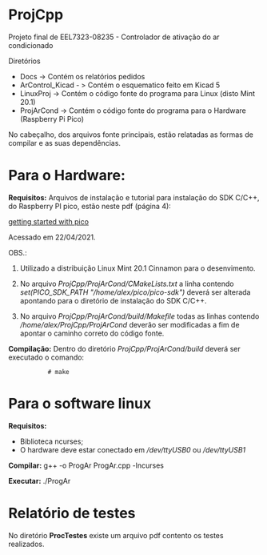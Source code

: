 # ProjCpp
Projeto final de EEL7323-08235 - Controlador de ativação do ar condicionado

Diretórios

- Docs -> Contém os relatórios pedidos
- ArControl_Kicad - > Contém o esquematico feito em Kicad 5
- LinuxProj -> Contém o código fonte do programa para Linux (disto Mint 20.1)
- ProjArCond -> Contém o código fonte do programa para o Hardware (Raspberry Pi Pico)

No cabeçalho, dos arquivos fonte principais, estão relatadas as formas de compilar e as suas dependências.

# Para o Hardware:
__Requisitos:__ Arquivos de instalação e tutorial para instalação do SDK
  			   C/C++, do Raspberry PI pico, estão neste pdf (página 4):
           
  [getting started with pico](https://datasheets.raspberrypi.org/pico/getting-started-with-pico.pdf)
  
  Acessado em 22/04/2021.				
  
  OBS.:
 
  1) Utilizado a distribuição Linux Mint 20.1 Cinnamon para o desenvimento.
  
  2) No arquivo *ProjCpp/ProjArCond/CMakeLists.txt* a linha contendo *set(PICO_SDK_PATH "/home/alex/pico/pico-sdk")* deverá ser alterada apontando para o diretório de instalação do SDK C/C++.
  		
  3) No arquivo *ProjCpp/ProjArCond/build/Makefile* todas as linhas	contendo */home/alex/ProjCpp/ProjArCond* deverão ser modificadas a fim de apontar o caminho correto do código fonte.
  
  __Compilação:__ Dentro do diretório *ProjCpp/ProjArCond/build* deverá ser
  			   executado o comando:
           
  			   # make

# Para o software linux

 __Requisitos:__ 
   - Biblioteca ncurses;
   - O hardware deve estar conectado em */dev/ttyUSB0* ou */dev/ttyUSB1*
  
 __Compilar:__ g++ -o ProgAr ProgAr.cpp -lncurses
 
  __Executar:__ ./ProgAr
  
  
  # Relatório de testes
  No diretório __ProcTestes__ existe um arquivo pdf contento os testes realizados.
